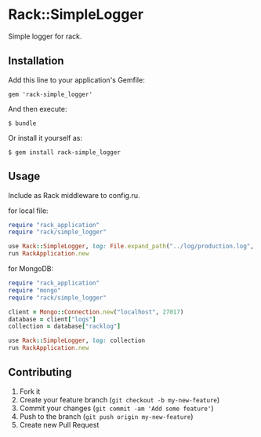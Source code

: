 # Rack::SimpleLogger

Simple logger for rack.

## Installation

Add this line to your application's Gemfile:

    gem 'rack-simple_logger'

And then execute:

    $ bundle

Or install it yourself as:

    $ gem install rack-simple_logger

## Usage

Include as Rack middleware to config.ru.

for local file:

```ruby
require "rack_application"
require "rack/simple_logger"

use Rack::SimpleLogger, log: File.expand_path("../log/production.log", __FILE__)
run RackApplication.new
```

for MongoDB:

```ruby
require "rack_application"
require "mongo"
require "rack/simple_logger"

client = Mongo::Connection.new("localhost", 27017)
database = client["logs"]
collection = database["racklog"]

use Rack::SimpleLogger, log: collection
run RackApplication.new
```

## Contributing

1. Fork it
2. Create your feature branch (`git checkout -b my-new-feature`)
3. Commit your changes (`git commit -am 'Add some feature'`)
4. Push to the branch (`git push origin my-new-feature`)
5. Create new Pull Request
